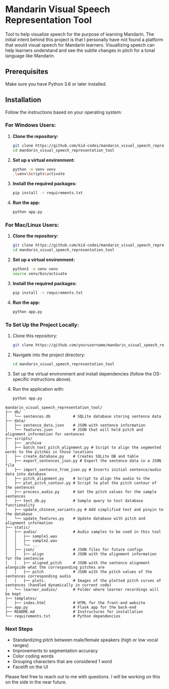# Mandarin Visual Speech Representation Tool

Tool to help visualize speech for the purpose of learning Mandarin. The initial intent behind this project is that I personally have not found a platform that would visual speech for Mandarin learners. Visuallizing speech can help learners understand and see the subtle changes in pitch for a tonal language like Mandarin.

## Prerequisites

Make sure you have Python 3.6 or later installed.

## Installation

Follow the instructions based on your operating system:

### For **Windows** Users:

1. **Clone the repository:**
    ```bash
    git clone https://github.com/kid-codei/mandarin_visual_speech_representation_tool.git
    cd mandarin_visual_speech_representation_tool
    ```

2. **Set up a virtual environment:**
    ```bash
    python -m venv venv
    .\venv\Scripts\activate
    ```

3. **Install the required packages:**
    ```bash
    pip install -r requirements.txt
    ```

4. **Run the app:**
    ```bash
    python app.py
    ```

### For **Mac/Linux** Users:

1. **Clone the repository:**
    ```bash
    git clone https://github.com/kid-codei/mandarin_visual_speech_representation_tool.git
    cd mandarin_visual_speech_representation_tool
    ```

2. **Set up a virtual environment:**
    ```bash
    python3 -m venv venv
    source venv/bin/activate
    ```

3. **Install the required packages:**
    ```bash
    pip install -r requirements.txt
    ```

4. **Run the app:**
    ```bash
    python app.py
    ```

### To Set Up the Project Locally:

1. Clone this repository:
    ```bash
    git clone https://github.com/yourusername/mandarin_visual_speech_representation_tool.git
    ```

2. Navigate into the project directory:
    ```bash
    cd mandarin_visual_speech_representation_tool
    ```

3. Set up the virtual environment and install dependencies (follow the OS-specific instructions above).

4. Run the application with:
    ```bash
    python app.py
    ```


```
mandarin_visual_speech_representation_tool/
├── db/
│   └── sentences.db          # SQLite database storing sentence data
├── data/
│   ├── sentence_data.json    # JSON with sentence information
│   └── features.json         # JSON that will hold pitch and alignment information for sentences
├── scripts/
│   ├── _archive
│   ├── batch_text_pitch_alignment.py # Script to align the segmented words to the pitches in those locations
│   ├── create_database.py    # Creates SQLite DB and table
│   ├── export_sentences_json.py # Export the sentence data in a JSON file
│   ├── import_sentence_from_json.py # Inserts initial sentence/audio data into database
│   ├── pitch_alignment.py    # Script to align the audio to the 
│   ├── plot_pitch_contour.py # Script to plot the pitch contour of the sentences
│   ├── process_audio.py      # Get the pitch values for the sample sentences
│   ├── test_db.py            # Sample query to test database functionality
│   ├── update_chinese_variants.py # Add simplified text and pinyin to the database
│   └── update_features.py    # Update database with pitch and alignment information
├── static/
│   ├── audio/                # Audio samples to be used in this tool
│   │   ├── sample1.wav
│   │   ├── sample2.wav
│   │   └── ...
│   ├── json/                 # JSON files for future configs
│   │   ├── align             # JSON with the alignment information for the sentencse
│   │   ├── aligned_pitch     # JSON with the sentence alignment alongside what the corresponding pitches are
│   │   ├── pitch             # JSON with the pitch values of the sentences corresponding audio
│   │   ├── plots.            # Images of the plotted pitch curves of sentences (handled dynamically in current code)
│   └── learner_audios/       # Folder where learner recordings will be kept
├── templates/
│   ├── index.html            # HTML for the front-end website
├── app.py                    # Flask app for the back-end 
├── README.md                 # Instructures for installation
└── requirements.txt          # Python dependencies
```

### Next Steps
- Standardizing pitch between male/female speakers (high or low vocal ranges)
- Improvements to segmentation accuracy
- Color coding words
- Grouping characters that are considered 1 word
- Facelift on the UI

Please feel free to reach out to me with questions. I will be working on this on the side in the near future.